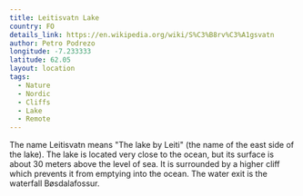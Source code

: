 ```yaml
---
title: Leitisvatn Lake
country: FO
details_link: https://en.wikipedia.org/wiki/S%C3%B8rv%C3%A1gsvatn
author: Petro Podrezo
longitude: -7.233333
latitude: 62.05
layout: location
tags:
  - Nature
  - Nordic
  - Cliffs
  - Lake
  - Remote
---
```

The name Leitisvatn means "The lake by Leiti" (the name of the east side of the lake). The lake is located very close to the ocean, but its surface is about 30 meters above the level of sea. It is surrounded by a higher cliff which prevents it from emptying into the ocean. The water exit is the waterfall Bøsdalafossur.
